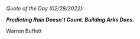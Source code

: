 *Quote of the Day (02/28/2022):*

_**Predicting Rain Doesn't Count. Building Arks Does.**_

Warren Buffett